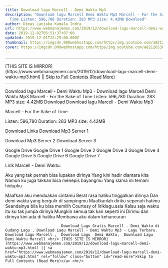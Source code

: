 ```yaml
---
title: Download lagu Marcell - Demi Waktu Mp3
description: "Download lagu Marcell Demi Waktu Mp3 Marcell - For the Sake of
  Time Listen: 596,780 Duration: 283 MP3 size: 4.42MB Download"
author: Dimas Lanjaka Kumala Indra
url: https://www.webmanajemen.com/2019/12/download-lagu-marcell-demi-waktu-mp3.html
date: 2019-12-02T05:51:37+07:00
updated: 2019-12-01T22:29:00.000Z
thumbnail: https://imgcdn.000webhostapp.com/https/img.youtube.com/a8212653813a823356a45fe4e9e17dd3.jpeg
cover: https://imgcdn.000webhostapp.com/https/img.youtube.com/a8212653813a823356a45fe4e9e17dd3.jpeg
---
```


<hr/> [THIS SITE IS MIRROR](https://www.webmanajemen.com/2019/12/download-lagu-marcell-demi-waktu-mp3.html) || <a href="https://www.webmanajemen.com/2019/12/download-lagu-marcell-demi-waktu-mp3.html" rel="follow" class="button" id="read-more">Skip to Full Contents (Read More)</a> <hr/> Download lagu Marcell - Demi Waktu Mp3 - Download lagu Marcell Demi Waktu Mp3 Marcell - For the Sake of Time Listen: 596,780 Duration: 283 MP3 size: 4.42MB Download Download lagu Marcell - Demi Waktu Mp3

  Marcell - For the Sake of Time 

  Listen: 596,780 
  Duration: 283 
  MP3 size: 4.42MB 

  Download Links 
  Download Mp3 Server 1 

  Download Mp3 Server 2 
  Download Server 3 


  Google Drive   Google Drive 1 
  Google Drive 2 
  Google Drive 3 
  Google Drive 4 
  Google Drive 5 
  Google Drive 6 
  Google Drive 7 


                             
Lirik Marcell - Demi Waktu:
                             
Aku yang tak pernah bisa lupakan dirinya
  Yang kini hadir diantara kita
  Namun ku juga takkan bisa menepis bayangmu
  Yang slama ini temani hidupku
  
  Maafkan aku menduakan cintamu
  Berat rasa hatiku tinggalkan dirinya
  Dan demi waktu yang bergulir di sampingmu
  Maafkanlah diriku sepenuh hatimu
  Seandainya bila ku bisa memilih
  Courtesy of liriklagu.asia
  Kalau saja waktu itu ku tak jumpa dirinya
  Mungkin semua tak kan seperti ini
  Dirimu dan dirinya kini ada di hatiku
  Membawa aku dalam kehancuran                                 
                                 
                             Download Lagu Gratis Marcell - Demi Waktu di Gudang Lagu , Download Lagu Marcell - Demi Waktu Mp3 - Lagu Terbaru.                                                         Download Lagu Marcell ,  Download Lagu  Demi Waktu,  Download Lagu  Demi Waktu Marcell <hr/> [THIS SITE IS MIRROR](https://www.webmanajemen.com/2019/12/download-lagu-marcell-demi-waktu-mp3.html) || <a href="https://www.webmanajemen.com/2019/12/download-lagu-marcell-demi-waktu-mp3.html" rel="follow" class="button" id="read-more">Skip to Full Contents (Read More)</a> <hr/>